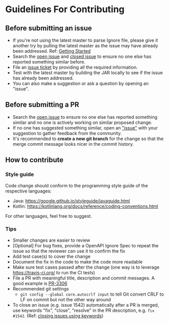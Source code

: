 # Guidelines For Contributing

## Before submitting an issue

 - If you're not using the latest master to parse Ignore file, please give it another try by pulling the latest master as the issue may have already been addressed. Ref: [Getting Started](https://github.com/elibracha/openapi-ignore-parser)
 - Search the [open issue](https://github.com/elibracha/openapi-ignore-parser/issues) and [closed issue](https://github.com/elibracha/openapi-ignore-parser/issues) to ensure no one else has reported something similar before.
 - File an [issue ticket](https://github.com/elibracha/openapi-ignore-parser/issues/new) by providing all the required information.
 - Test with the latest master by building the JAR locally to see if the issue has already been addressed.
 - You can also make a suggestion or ask a question by opening an "issue".

## Before submitting a PR

 - Search the [open issue](https://github.com/elibracha/openapi-ignore-parser/issues) to ensure no one else has reported something similar and no one is actively working on similar proposed change.
 - If no one has suggested something similar, open an ["issue"](https://github.com/elibracha/openapi-ignore-parser/issues) with your suggestion to gather feedback from the community.
 - It's recommended to **create a new git branch** for the change so that the merge commit message looks nicer in the commit history.

## How to contribute

### Style guide
Code change should conform to the programming style guide of the respective languages:
- Java: https://google.github.io/styleguide/javaguide.html
- Kotlin: https://kotlinlang.org/docs/reference/coding-conventions.html

For other languages, feel free to suggest.
### Tips
- Smaller changes are easier to review
- [Optional] For bug fixes, provide a OpenAPI Ignore Spec to repeat the issue so that the reviewer can use it to confirm the fix
- Add test case(s) to cover the change
- Document the fix in the code to make the code more readable
- Make sure test cases passed after the change (one way is to leverage https://travis-ci.org/ to run the CI tests)
- File a PR with meaningful title, description and commit messages. A good example is [PR-3306](https://github.com/swagger-api/swagger-codegen/pull/3306)
- Recommended git settings
   - `git config --global core.autocrlf input` to tell Git convert CRLF to LF on commit but not the other way around 
- To close an issue (e.g. issue 1542) automatically after a PR is merged, use keywords "fix", "close", "resolve" in the PR description, e.g. `fix #1542`. (Ref: [closing issues using keywords](https://help.github.com/articles/closing-issues-using-keywords/))
